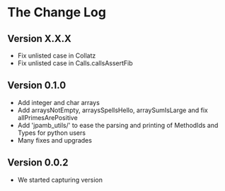 # The Change Log

## Version X.X.X

- Fix unlisted case in Collatz
- Fix unlisted case in Calls.callsAssertFib

## Version 0.1.0

- Add integer and char arrays
- Add arraysNotEmpty, arraysSpellsHello, arraySumIsLarge and fix allPrimesArePositive
- Add 'jpamb_utils/' to ease the parsing and printing of MethodIds and Types for python users
- Many fixes and upgrades

## Version 0.0.2

- We started capturing version
